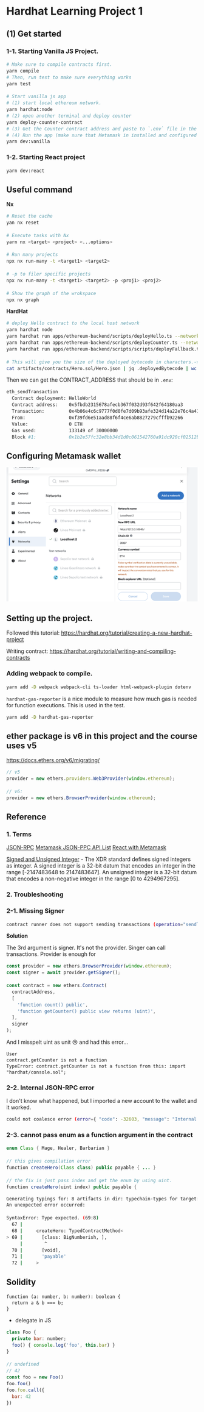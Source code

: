 # Hardhat Learning Project 1

## (1) Get started

### 1-1. Starting Vanilla JS Project.

```bash
# Make sure to compile contracts first.
yarn compile
# Then, run test to make sure everything works
yarn test

# Start vanilla js app
# (1) start local ethereum network.
yarn hardhat:node
# (2) open another terminal and deploy counter
yarn deploy-counter-contract
# (3) Get the Counter contract address and paste to `.env` file in the vanilla-js-app folder.
# (4) Run the app (make sure that Metamask in installed and configured correctly).
yarn dev:vanilla
```

### 1-2. Starting React project

```bash
yarn dev:react
```

## Useful command

**Nx**

```bash
# Reset the cache
yan nx reset

# Execute tasks with Nx
yarn nx <target> <project> <...options>

# Run many projects
npx nx run-many -t <target1> <target2>

# -p to filer specific projects
npx nx run-many -t <target1> <target2> -p <proj1> <proj2>

# Show the graph of the wrokspace
npx nx graph
```

**HardHat**

```bash
# deploy Hello contract to the local host network
yarn hardhat node
yarn hardhat run apps/ethereum-backend/scripts/deployHello.ts --network localhost
yarn hardhat run apps/ethereum-backend/scripts/deployCounter.ts --network localhost --config apps/ethereum-backend/hardhat.config.ts --tsconfig apps/ethereum-backend/tsconfig.json
yarn hardhat run apps/ethereum-backend/scripts/scripts/deployFallback.ts --network localhost

# This will give you the size of the deployed bytecode in characters.-> do brew install jq on mac
cat artifacts/contracts/Hero.sol/Hero.json | jq .deployedBytecode | wc
```

Then we can get the CONTRACT_ADDRESS that should be in `.env`:

```bash
eth_sendTransaction
  Contract deployment: HelloWorld
  Contract address:    0x5fbdb2315678afecb367f032d93f642f64180aa3
  Transaction:         0x4b06e4c6c9777f0d0fe7d09b93afe324d14a22e76c4a415206dcfa6a1b6ed64e
  From:                0xf39fd6e51aad88f6f4ce6ab8827279cfffb92266
  Value:               0 ETH
  Gas used:            133149 of 30000000
  Block #1:            0x1b2e57fc32e8bb34d1d0c061542760a91dc920cf02512b22fff02b92877aad15
```

## Configuring Metamask wallet

<img src="docs/local-network-config.png" />

## Setting up the project.

Followed this tutorial: https://hardhat.org/tutorial/creating-a-new-hardhat-project

Writing contract: https://hardhat.org/tutorial/writing-and-compiling-contracts

### Adding webpack to compile.

```bash
yarn add -D webpack webpack-cli ts-loader html-webpack-plugin dotenv
```

`hardhat-gas-reporter` is a nice module to measure how much gas is needed for function executions. This is used in the test.

```bash
yarn add -D hardhat-gas-reporter
```

## ether package is v6 in this project and the course uses v5

https://docs.ethers.org/v6/migrating/

```ts
// v5
provider = new ethers.providers.Web3Provider(window.ethereum);

// v6:
provider = new ethers.BrowserProvider(window.ethereum);
```

## Reference

### 1. Terms

[JSON-RPC](https://www.jsonrpc.org/specification)
[Metamask JSON-PPC API List](https://docs.metamask.io/wallet/reference/json-rpc-api/)
[React with Metamask](https://docs.metamask.io/wallet/tutorials/react-dapp-local-state/)

[Signed and Unsigned Integer](https://www.ibm.com/docs/en/aix/7.2?topic=types-signed-unsigned-integers) - The XDR standard defines signed integers as integer. A signed integer is a 32-bit datum that encodes an integer in the range [-2147483648 to 2147483647]. An unsigned integer is a 32-bit datum that encodes a non-negative integer in the range [0 to 4294967295].

### 2. Troubleshooting

### 2-1. Missing Signer

```bash
contract runner does not support sending transactions (operation="sendTransaction", code=UNSUPPORTED_OPERATION, version=6.11.1)
```

**Solution**

The 3rd argument is signer. It's not the provider. Singer can call transactions. Provider is enough for

```js
const provider = new ethers.BrowserProvider(window.ethereum);
const signer = await provider.getSigner();

const contract = new ethers.Contract(
  contractAddress,
  [
    'function count() public',
    'function getCounter() public view returns (uint)',
  ],
  signer
);
```

And I misspelt uint as unit 😢 and had this error...

```
User
contract.getCounter is not a function
TypeError: contract.getCounter is not a function from this: import "hardhat/console.sol";
```

### 2-2. Internal JSON-RPC error

I don't know what happened, but I imported a new account to the wallet and it worked.

```bash
could not coalesce error (error={ "code": -32603, "message": "Internal JSON-RPC error." })
```

### 2-3. cannot pass enum as a function argument in the contract

```java
enum Class { Mage, Healer, Barbarian }

// this gives compilation error
function createHero(Class class) public payable { ... }

// the fix is just pass index and get the enum by using uint.
function createHero(uint index) public payable {

```

```bash
Generating typings for: 8 artifacts in dir: typechain-types for target: ethers-v6
An unexpected error occurred:

SyntaxError: Type expected. (69:8)
  67 |
  68 |     createHero: TypedContractMethod<
> 69 |       [class: BigNumberish, ],
     |        ^
  70 |       [void],
  71 |       'payable'
  72 |     >
```

## Solidity

```sol
function (a: number, b: number): boolean {
  return a & b === b;
}
```

- delegate in JS

```js
class Foo {
  private bar: number;
  foo() { console.log('foo', this.bar) }
}

// undefined
// 42
const foo = new Foo()
foo.foo()
foo.foo.call({
  bar: 42
})
```
